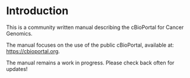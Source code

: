 # Introduction
 
This is a community written manual describing the cBioPortal for Cancer Genomics.

The manual focuses on the use of the public cBioPortal, available at:  https://cbioportal.org.

The manual remains a work in progress.  Please check back often for updates!
